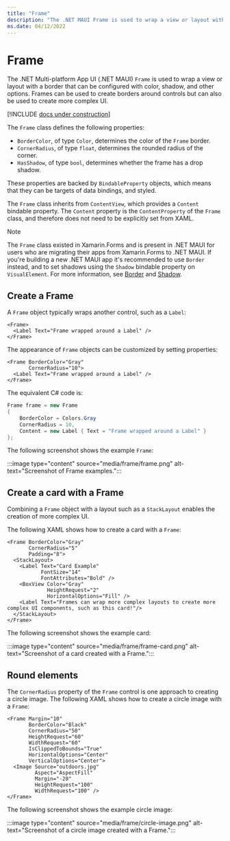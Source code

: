 ```yaml
---
title: "Frame"
description: "The .NET MAUI Frame is used to wrap a view or layout with a border that can be configured with color, shadow, and other options."
ms.date: 04/12/2022
---
```


# Frame

The .NET Multi-platform App UI (.NET MAUI) `Frame` is used to wrap a view or layout with a border that can be configured with color, shadow, and other options. Frames can be used to create borders around controls but can also be used to create more complex UI.

[!INCLUDE [docs under construction](~/includes/preview-note.md)]

The `Frame` class defines the following properties:

- `BorderColor`, of type `Color`, determines the color of the `Frame` border.
- `CornerRadius`, of type `float`, determines the rounded radius of the corner.
- `HasShadow`, of type `bool`, determines whether the frame has a drop shadow.

These properties are backed by `BindableProperty` objects, which means that they can be targets of data bindings, and styled.

The `Frame` class inherits from `ContentView`, which provides a `Content` bindable property. The `Content` property is the `ContentProperty` of the `Frame` class, and therefore does not need to be explicitly set from XAML.

> [!NOTE]
> The `Frame` class existed in Xamarin.Forms and is present in .NET MAUI for users who are migrating their apps from Xamarin.Forms to .NET MAUI. If you're building a new .NET MAUI app it's recommended to use `Border` instead, and to set shadows using the `Shadow` bindable property on `VisualElement`. For more information, see [Border](border.md) and [Shadow](../shadow.md).

## Create a Frame

A `Frame` object typically wraps another control, such as a `Label`:

```xaml
<Frame>
  <Label Text="Frame wrapped around a Label" />
</Frame>
```

The appearance of `Frame` objects can be customized by setting properties:

```xaml
<Frame BorderColor="Gray"
       CornerRadius="10">
  <Label Text="Frame wrapped around a Label" />
</Frame>
```

The equivalent C# code is:

```csharp
Frame frame = new Frame
{
    BorderColor = Colors.Gray
    CornerRadius = 10,
    Content = new Label { Text = "Frame wrapped around a Label" }
};
```

The following screenshot shows the example `Frame`:

:::image type="content" source="media/frame/frame.png" alt-text="Screenshot of Frame examples.":::

## Create a card with a Frame

Combining a `Frame` object with a layout such as a `StackLayout` enables the creation of more complex UI.

The following XAML shows how to create a card with a `Frame`:

```xaml
<Frame BorderColor="Gray"
       CornerRadius="5"
       Padding="8">
  <StackLayout>
    <Label Text="Card Example"
           FontSize="14"
           FontAttributes="Bold" />
    <BoxView Color="Gray"
             HeightRequest="2"
             HorizontalOptions="Fill" />
    <Label Text="Frames can wrap more complex layouts to create more complex UI components, such as this card!"/>
  </StackLayout>
</Frame>
```

The following screenshot shows the example card:

:::image type="content" source="media/frame/frame-card.png" alt-text="Screenshot of a card created with a Frame.":::

## Round elements

The `CornerRadius` property of the `Frame` control is one approach to creating a circle image. The following XAML shows how to create a circle image with a `Frame`:

```xaml
<Frame Margin="10"
       BorderColor="Black"
       CornerRadius="50"
       HeightRequest="60"
       WidthRequest="60"
       IsClippedToBounds="True"
       HorizontalOptions="Center"
       VerticalOptions="Center">
  <Image Source="outdoors.jpg"
         Aspect="AspectFill"
         Margin="-20"
         HeightRequest="100"
         WidthRequest="100" />
</Frame>
```

The following screenshot shows the example circle image:

:::image type="content" source="media/frame/circle-image.png" alt-text="Screenshot of a circle image created with a Frame.":::
